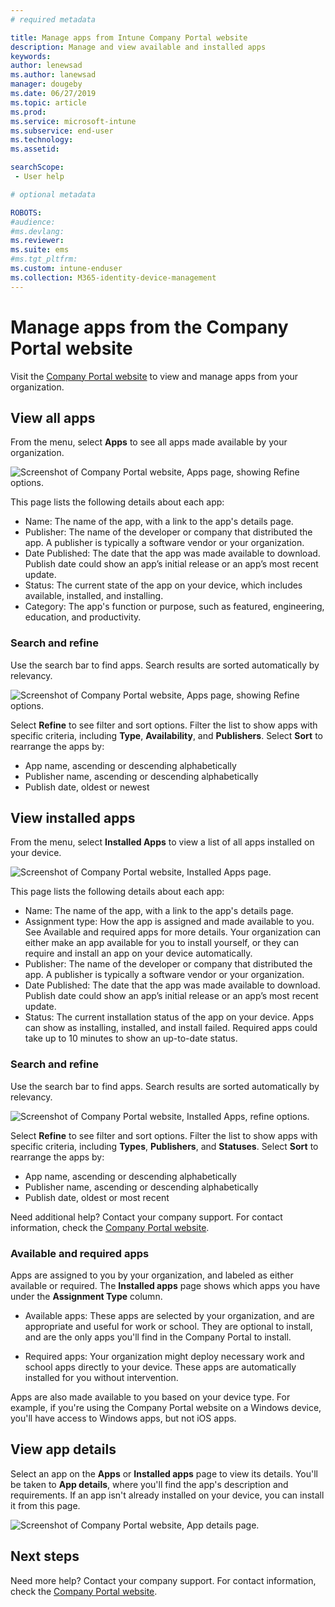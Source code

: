 ```yaml
---
# required metadata

title: Manage apps from Intune Company Portal website  
description: Manage and view available and installed apps  
keywords:
author: lenewsad
ms.author: lanewsad
manager: dougeby
ms.date: 06/27/2019
ms.topic: article
ms.prod:
ms.service: microsoft-intune
ms.subservice: end-user
ms.technology:
ms.assetid:

searchScope:
 - User help

# optional metadata

ROBOTS:  
#audience:
#ms.devlang:
ms.reviewer: 
ms.suite: ems
#ms.tgt_pltfrm:
ms.custom: intune-enduser
ms.collection: M365-identity-device-management
---
```


# Manage apps from the Company Portal website 
Visit the [Company Portal website](https://portal.manage.microsoft.com) to view and manage apps from your organization. 

## View all apps  
From the menu, select **Apps** to see all apps made available by your organization. 

   ![Screenshot of Company Portal website, Apps page, showing Refine options.](./media/intune-view-apps-1907.png)  

This page lists the following details about each app:  

* Name: The name of the app, with a link to the app's details page.
* Publisher: The name of the developer or company that distributed the app. A publisher is typically a software vendor or your organization.  
* Date Published: The date that the app was made available to download. Publish date could show an app’s initial release or an app’s most recent update.
* Status: The current state of the app on your device, which includes available, installed, and installing. 
* Category: The app's function or purpose, such as featured, engineering, education, and productivity.  

### Search and refine   

Use the search bar to find apps. Search results are sorted automatically by relevancy.  

   ![Screenshot of Company Portal website, Apps page, showing Refine options.](./media/intune-refine-all-apps-1907.png)  

Select **Refine** to see filter and sort options. Filter the list to show apps with specific criteria, including **Type**, **Availability**, and **Publishers**. Select **Sort** to rearrange the apps by:

* App name, ascending or descending alphabetically 
* Publisher name, ascending or descending alphabetically 
* Publish date, oldest or newest  

## View installed apps  
From the menu, select **Installed Apps** to view a list of all apps installed on your device.  

   ![Screenshot of Company Portal website, Installed Apps page.](./media/intune-installed-apps-1907.png)  


This page lists the following details about each app:  

* Name: The name of the app, with a link to the app's details page.
* Assignment type: How the app is assigned and made available to you. See Available and required apps for more details. Your organization can either make an app available for you to install yourself, or they can require and install an app on your device automatically.  
* Publisher: The name of the developer or company that distributed the app. A publisher is typically a software vendor or your organization.  
* Date Published: The date that the app was made available to download. Publish date could show an app’s initial release or an app’s most recent update.
* Status: The current installation status of the app on your device. Apps can show as installing, installed, and install failed. Required apps could take up to 10 minutes to show an up-to-date status.  

### Search and refine  

Use the search bar to find apps. Search results are sorted automatically by relevancy.  

   ![Screenshot of Company Portal website, Installed Apps, refine options.](./media/intune-installed-refine-1907.png)  

Select **Refine** to see filter and sort options. Filter the list to show apps with specific criteria, including **Types**, **Publishers**, and **Statuses**. Select **Sort** to rearrange the apps by:

* App name, ascending or descending alphabetically  
* Publisher name, ascending or descending alphabetically  
* Publish date, oldest or most recent  

Need additional help? Contact your company support. For contact information, check the [Company Portal website](https://go.microsoft.com/fwlink/?linkid=2010980).  

### Available and required apps
Apps are assigned to you by your organization, and labeled as either available or required. The **Installed apps** page shows which apps you have under the **Assignment Type** column. 


* Available apps: These apps are selected by your organization, and are appropriate and useful for work or school. They are optional to install, and are the only apps you'll find in the Company Portal to install. 

* Required apps: Your organization might deploy necessary work and school apps directly to your device. These apps are automatically installed for you without intervention. 

Apps are also made available to you based on your device type. For example, if you're using the Company Portal website on a Windows device, you'll have access to Windows apps, but not iOS apps.  

## View app details  
Select an app on the **Apps** or **Installed apps** page to view its details. You'll be taken to **App details**, where you'll find the app's description and requirements. If an app isn't already installed on your device, you can install it from this page. 


   ![Screenshot of Company Portal website, App details page.](./media/intune-app-details-1907.png)  

## Next steps
Need more help? Contact your company support. For contact information, check the [Company Portal website](https://go.microsoft.com/fwlink/?linkid=2010980).  
